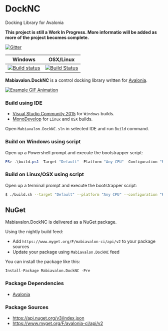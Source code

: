 # DockNC
Docking Library for Avalonia

**This project is still a Work In Progress. More informatio will be added as more of the project becomes complete.**

[![Gitter](https://badges.gitter.im/Join%20Chat.svg)](https://gitter.im/DockNC/Lobby?utm_source=badge&utm_medium=badge)

| Windows | OSX/Linux |
| :---: |  :---: |
| [![Build status](https://ci.appveyor.com/api/projects/status/35okrh54qkpi8cal/branch/master?svg=true)](https://ci.appveyor.com/project/DarnellWilliams/docknc/branch/master) | [![Build Status](https://travis-ci.org/Mabiavalon/DockNC.svg?branch=master)](https://travis-ci.org/Mabiavalon/DockNC) | 

**Mabiavalon.DockNC** is a control docking library written for [Avalonia](https://github.com/AvaloniaUI/Avalonia).

[![Example GIF Animation](https://puu.sh/rdyPD/863681ed37.gif)](https://puu.sh/rdyPD/863681ed37.gif)

### Build using IDE

* [Visual Studio Community 2015](https://www.visualstudio.com/en-us/products/visual-studio-community-vs.aspx) for `Windows` builds.
* [MonoDevelop](http://www.monodevelop.com/) for `Linux` and `OSX` builds.

Open `Mabiavalon.DockNC.sln` in selected IDE and run `Build` command.

### Build on Windows using script

Open up a Powershell prompt and execute the bootstrapper script:
```PowerShell
PS> .\build.ps1 -Target "Default" -Platform "Any CPU" -Configuration "Release"
```

### Build on Linux/OSX using script

Open up a terminal prompt and execute the bootstrapper script:
```Bash
$ ./build.sh --target "Default" --platform "Any CPU" --configuration "Release"
```

## NuGet

Mabiavalon.DockNC is delivered as a NuGet package.

Using the nightly build feed:
* Add `https://www.myget.org/F/mabiavalon-ci/api/v2` to your package sources
* Update your package using `Mabiavalon.DockNC` feed

You can install the package like this:

`Install-Package Mabiavalon.DockNC -Pre`

### Package Dependencies

* [Avalonia](https://github.com/AvaloniaUI/Avalonia)

### Package Sources

* https://api.nuget.org/v3/index.json
* https://www.myget.org/F/avalonia-ci/api/v2



